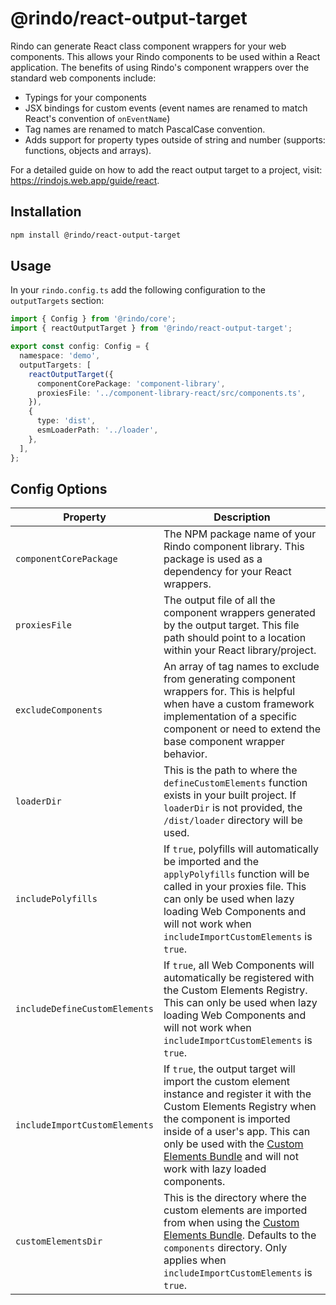 # @rindo/react-output-target

Rindo can generate React class component wrappers for your web components. This allows your Rindo components to be used within a React application. The benefits of using Rindo's component wrappers over the standard web components include:

- Typings for your components
- JSX bindings for custom events (event names are renamed to match React's convention of `onEventName`)
- Tag names are renamed to match PascalCase convention.
- Adds support for property types outside of string and number (supports: functions, objects and arrays).

For a detailed guide on how to add the react output target to a project, visit: https://rindojs.web.app/guide/react.

## Installation

```bash
npm install @rindo/react-output-target
```

## Usage

In your `rindo.config.ts` add the following configuration to the `outputTargets` section:

```ts
import { Config } from '@rindo/core';
import { reactOutputTarget } from '@rindo/react-output-target';

export const config: Config = {
  namespace: 'demo',
  outputTargets: [
    reactOutputTarget({
      componentCorePackage: 'component-library',
      proxiesFile: '../component-library-react/src/components.ts',
    }),
    {
      type: 'dist',
      esmLoaderPath: '../loader',
    },
  ],
};
```

## Config Options

| Property                      | Description                                                                                                                                                                                                                                                                                                                         |
| ----------------------------- | ----------------------------------------------------------------------------------------------------------------------------------------------------------------------------------------------------------------------------------------------------------------------------------------------------------------------------------- |
| `componentCorePackage`        | The NPM package name of your Rindo component library. This package is used as a dependency for your React wrappers.                                                                                                                                                                                                                 |
| `proxiesFile`                 | The output file of all the component wrappers generated by the output target. This file path should point to a location within your React library/project.                                                                                                                                                                          |
| `excludeComponents`           | An array of tag names to exclude from generating component wrappers for. This is helpful when have a custom framework implementation of a specific component or need to extend the base component wrapper behavior.                                                                                                                 |
| `loaderDir`                   | This is the path to where the `defineCustomElements` function exists in your built project. If `loaderDir` is not provided, the `/dist/loader` directory will be used.                                                                                                                                                              |
| `includePolyfills`            | If `true`, polyfills will automatically be imported and the `applyPolyfills` function will be called in your proxies file. This can only be used when lazy loading Web Components and will not work when `includeImportCustomElements` is `true`.                                                                                   |
| `includeDefineCustomElements` | If `true`, all Web Components will automatically be registered with the Custom Elements Registry. This can only be used when lazy loading Web Components and will not work when `includeImportCustomElements` is `true`.                                                                                                            |
| `includeImportCustomElements` | If `true`, the output target will import the custom element instance and register it with the Custom Elements Registry when the component is imported inside of a user's app. This can only be used with the [Custom Elements Bundle](https://rindojs.web.app/guide/custom-elements) and will not work with lazy loaded components. |
| `customElementsDir`           | This is the directory where the custom elements are imported from when using the [Custom Elements Bundle](https://rindojs.web.app/guide/custom-elements). Defaults to the `components` directory. Only applies when `includeImportCustomElements` is `true`.                                                                        |
